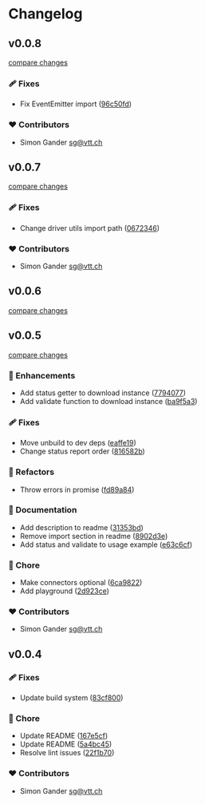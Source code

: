 # Changelog

## v0.0.8

[compare changes](https://github.com/Ayax0/undownload/compare/v0.0.7...v0.0.8)

### 🩹 Fixes

- Fix EventEmitter import ([96c50fd](https://github.com/Ayax0/undownload/commit/96c50fd))

### ❤️ Contributors

- Simon Gander <sg@vtt.ch>

## v0.0.7

[compare changes](https://github.com/Ayax0/undownload/compare/v0.0.6...v0.0.7)

### 🩹 Fixes

- Change driver utils import path ([0672346](https://github.com/Ayax0/undownload/commit/0672346))

### ❤️ Contributors

- Simon Gander <sg@vtt.ch>

## v0.0.6

[compare changes](https://github.com/Ayax0/undownload/compare/v0.0.5...v0.0.6)

## v0.0.5

[compare changes](https://github.com/Ayax0/undownload/compare/v0.0.4...v0.0.5)

### 🚀 Enhancements

- Add status getter to download instance ([7794077](https://github.com/Ayax0/undownload/commit/7794077))
- Add validate function to download instance ([ba9f5a3](https://github.com/Ayax0/undownload/commit/ba9f5a3))

### 🩹 Fixes

- Move unbuild to dev deps ([eaffe19](https://github.com/Ayax0/undownload/commit/eaffe19))
- Change status report order ([816582b](https://github.com/Ayax0/undownload/commit/816582b))

### 💅 Refactors

- Throw errors in promise ([fd89a84](https://github.com/Ayax0/undownload/commit/fd89a84))

### 📖 Documentation

- Add description to readme ([31353bd](https://github.com/Ayax0/undownload/commit/31353bd))
- Remove import section in readme ([8902d3e](https://github.com/Ayax0/undownload/commit/8902d3e))
- Add status and validate to usage example ([e63c6cf](https://github.com/Ayax0/undownload/commit/e63c6cf))

### 🏡 Chore

- Make connectors optional ([6ca9822](https://github.com/Ayax0/undownload/commit/6ca9822))
- Add playground ([2d923ce](https://github.com/Ayax0/undownload/commit/2d923ce))

### ❤️ Contributors

- Simon Gander <sg@vtt.ch>

## v0.0.4

### 🩹 Fixes

- Update build system ([83cf800](https://github.com/Ayax0/undownload/commit/83cf800))

### 🏡 Chore

- Update README ([167e5cf](https://github.com/Ayax0/undownload/commit/167e5cf))
- Update README ([5a4bc45](https://github.com/Ayax0/undownload/commit/5a4bc45))
- Resolve lint issues ([22f1b70](https://github.com/Ayax0/undownload/commit/22f1b70))

### ❤️ Contributors

- Simon Gander <sg@vtt.ch>
